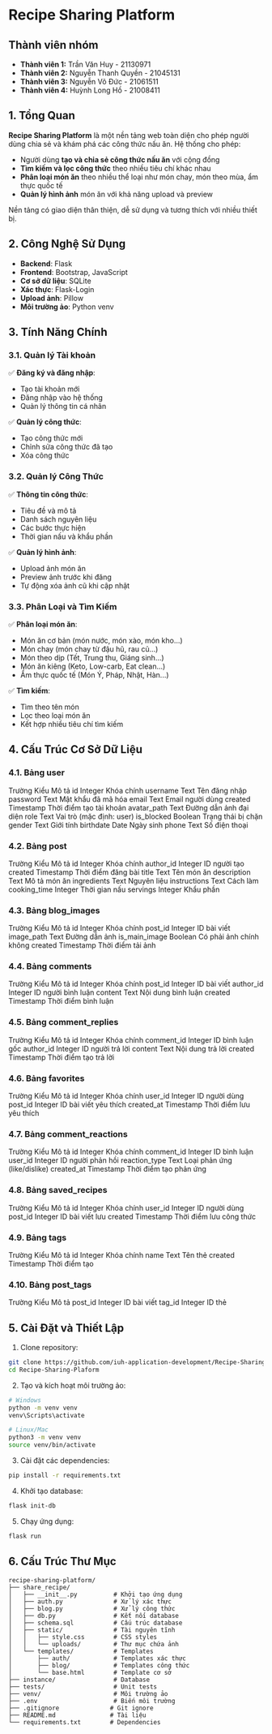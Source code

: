 # **Recipe Sharing Platform**

## **Thành viên nhóm**
- **Thành viên 1:** Trần Văn Huy - 21130971
- **Thành viên 2:** Nguyễn Thanh Quyền - 21045131
- **Thành viên 3:** Nguyễn Võ Đức - 21061511
- **Thành viên 4:** Huỳnh Long Hồ - 21008411

## **1. Tổng Quan**

**Recipe Sharing Platform** là một nền tảng web toàn diện cho phép người dùng chia sẻ và khám phá các công thức nấu ăn. Hệ thống cho phép:

* Người dùng **tạo và chia sẻ công thức nấu ăn** với cộng đồng
* **Tìm kiếm và lọc công thức** theo nhiều tiêu chí khác nhau
* **Phân loại món ăn** theo nhiều thể loại như món chay, món theo mùa, ẩm thực quốc tế
* **Quản lý hình ảnh** món ăn với khả năng upload và preview

Nền tảng có giao diện thân thiện, dễ sử dụng và tương thích với nhiều thiết bị.

## **2. Công Nghệ Sử Dụng**

* **Backend**: Flask
* **Frontend**: Bootstrap, JavaScript
* **Cơ sở dữ liệu**: SQLite
* **Xác thực**: Flask-Login
* **Upload ảnh**: Pillow
* **Môi trường ảo**: Python venv

## **3. Tính Năng Chính**

### **3.1. Quản lý Tài khoản**

✅ **Đăng ký và đăng nhập**:
* Tạo tài khoản mới
* Đăng nhập vào hệ thống
* Quản lý thông tin cá nhân

✅ **Quản lý công thức**:
* Tạo công thức mới
* Chỉnh sửa công thức đã tạo
* Xóa công thức

### **3.2. Quản lý Công Thức**

✅ **Thông tin công thức**:
* Tiêu đề và mô tả
* Danh sách nguyên liệu
* Các bước thực hiện
* Thời gian nấu và khẩu phần

✅ **Quản lý hình ảnh**:
* Upload ảnh món ăn
* Preview ảnh trước khi đăng
* Tự động xóa ảnh cũ khi cập nhật

### **3.3. Phân Loại và Tìm Kiếm**

✅ **Phân loại món ăn**:
* Món ăn cơ bản (món nước, món xào, món kho...)
* Món chay (món chay từ đậu hũ, rau củ...)
* Món theo dịp (Tết, Trung thu, Giáng sinh...)
* Món ăn kiêng (Keto, Low-carb, Eat clean...)
* Ẩm thực quốc tế (Món Ý, Pháp, Nhật, Hàn...)

✅ **Tìm kiếm**:
* Tìm theo tên món
* Lọc theo loại món ăn
* Kết hợp nhiều tiêu chí tìm kiếm

## **4. Cấu Trúc Cơ Sở Dữ Liệu**

### **4.1. Bảng user**

Trường       	Kiểu      	Mô tả
id            	Integer   	Khóa chính
username      	Text      	Tên đăng nhập
password      	Text      	Mật khẩu đã mã hóa
email         	Text      	Email người dùng
created       	Timestamp 	Thời điểm tạo tài khoản
avatar_path   	Text      	Đường dẫn ảnh đại diện
role          	Text      	Vai trò (mặc định: user)
is_blocked    	Boolean   	Trạng thái bị chặn
gender        	Text      	Giới tính
birthdate     	Date      	Ngày sinh
phone         	Text      	Số điện thoại

### **4.2. Bảng post**

Trường       	Kiểu      	Mô tả
id            	Integer   	Khóa chính
author_id     	Integer   	ID người tạo
created       	Timestamp 	Thời điểm đăng bài
title         	Text      	Tên món ăn
description   	Text      	Mô tả món ăn
ingredients   	Text      	Nguyên liệu
instructions  	Text      	Cách làm
cooking_time  	Integer   	Thời gian nấu
servings      	Integer   	Khẩu phần


### **4.3. Bảng blog_images**

Trường       	Kiểu      	Mô tả
id            	Integer   	Khóa chính
post_id       	Integer   	ID bài viết
image_path    	Text      	Đường dẫn ảnh
is_main_image 	Boolean   	Có phải ảnh chính không
created       	Timestamp 	Thời điểm tải ảnh

### **4.4. Bảng comments**
Trường    	Kiểu      	Mô tả
id         	Integer   	Khóa chính
post_id    	Integer   	ID bài viết
author_id  	Integer   	ID người bình luận
content    	Text      	Nội dung bình luận
created    	Timestamp 	Thời điểm bình luận

### **4.5. Bảng comment_replies**
Trường      	Kiểu      	Mô tả
id           	Integer   	Khóa chính
comment_id   	Integer   	ID bình luận gốc
author_id    	Integer   	ID người trả lời
content      	Text      	Nội dung trả lời
created      	Timestamp 	Thời điểm tạo trả lời

### **4.6. Bảng favorites**
Trường     	Kiểu      	Mô tả
id          	Integer   	Khóa chính
user_id     	Integer   	ID người dùng
post_id     	Integer   	ID bài viết yêu thích
created_at  	Timestamp 	Thời điểm lưu yêu thích

### **4.7. Bảng comment_reactions**
Trường        	Kiểu      	Mô tả
id             	Integer   	Khóa chính
comment_id     	Integer   	ID bình luận
user_id        	Integer   	ID người phản hồi
reaction_type  	Text      	Loại phản ứng (like/dislike)
created_at     	Timestamp 	Thời điểm tạo phản ứng

### **4.8. Bảng saved_recipes**
Trường    	Kiểu      	Mô tả
id         	Integer   	Khóa chính
user_id    	Integer   	ID người dùng
post_id    	Integer   	ID bài viết lưu
created    	Timestamp 	Thời điểm lưu công thức

### **4.9. Bảng tags**
Trường  	Kiểu      	Mô tả
id       	Integer   	Khóa chính
name     	Text      	Tên thẻ
created  	Timestamp 	Thời điểm tạo

### **4.10. Bảng post_tags**
Trường  	Kiểu    	Mô tả
post_id  	Integer 	ID bài viết
tag_id   	Integer 	ID thẻ

## **5. Cài Đặt và Thiết Lập**

1. Clone repository:
```bash
git clone https://github.com/iuh-application-development/Recipe-Sharing-Plaform.git
cd Recipe-Sharing-Plaform
```

2. Tạo và kích hoạt môi trường ảo:
```bash
# Windows
python -m venv venv
venv\Scripts\activate

# Linux/Mac
python3 -m venv venv
source venv/bin/activate
```

3. Cài đặt các dependencies:
```bash
pip install -r requirements.txt
```

4. Khởi tạo database:
```bash
flask init-db
```

5. Chạy ứng dụng:
```bash
flask run
```

## **6. Cấu Trúc Thư Mục**

```
recipe-sharing-platform/
├── share_recipe/
│   ├── __init__.py          # Khởi tạo ứng dụng
│   ├── auth.py              # Xử lý xác thực
│   ├── blog.py              # Xử lý công thức
│   ├── db.py                # Kết nối database
│   ├── schema.sql           # Cấu trúc database
│   ├── static/              # Tài nguyên tĩnh
│   │   ├── style.css        # CSS styles
│   │   └── uploads/         # Thư mục chứa ảnh
│   └── templates/           # Templates
│       ├── auth/            # Templates xác thực
│       ├── blog/            # Templates công thức
│       └── base.html        # Template cơ sở
├── instance/                # Database
├── tests/                   # Unit tests
├── venv/                    # Môi trường ảo
├── .env                     # Biến môi trường
├── .gitignore              # Git ignore
├── README.md               # Tài liệu
└── requirements.txt        # Dependencies
```

